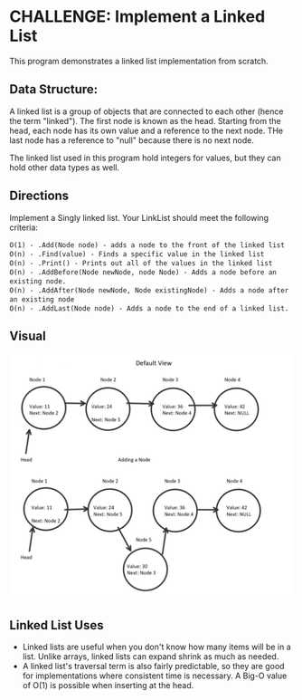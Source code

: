 # CHALLENGE: Implement a Linked List 
This program demonstrates a linked list implementation from scratch.

## Data Structure:	
A linked list is a group of objects that are connected to each other 
(hence the term "linked"). The first node is known as the head. 
Starting from the head, each node has its own value and a reference
to the next node. THe last node has a reference to "null" because there
is no next node.

The linked list used in this program hold integers for values, but they can hold
other data types as well.  

## Directions
Implement a Singly linked list. Your LinkList should meet the following criteria:

    O(1) - .Add(Node node) - adds a node to the front of the linked list
    O(n) - .Find(value) - Finds a specific value in the linked list
    O(n) - .Print() - Prints out all of the values in the linked list
    O(n) - .AddBefore(Node newNode, node Node) - Adds a node before an existing node.
    O(n) - .AddAfter(Node newNode, Node existingNode) - Adds a node after an existing node
    O(n) - .AddLast(Node node) - Adds a node to the end of a linked list. 

## Visual
![Challenge: LinkList image](LinkList-SS.jpg "Challenge: LinkList")

## Linked List Uses
- Linked lists are useful when you don't know how many items will be in a list. Unlike arrays, linked lists can
expand shrink as much as needed. 
- A linked list's traversal term is also fairly predictable, so they are good for
implementations where consistent time is necessary. A Big-O value of O(1) is possible when inserting at the head.





